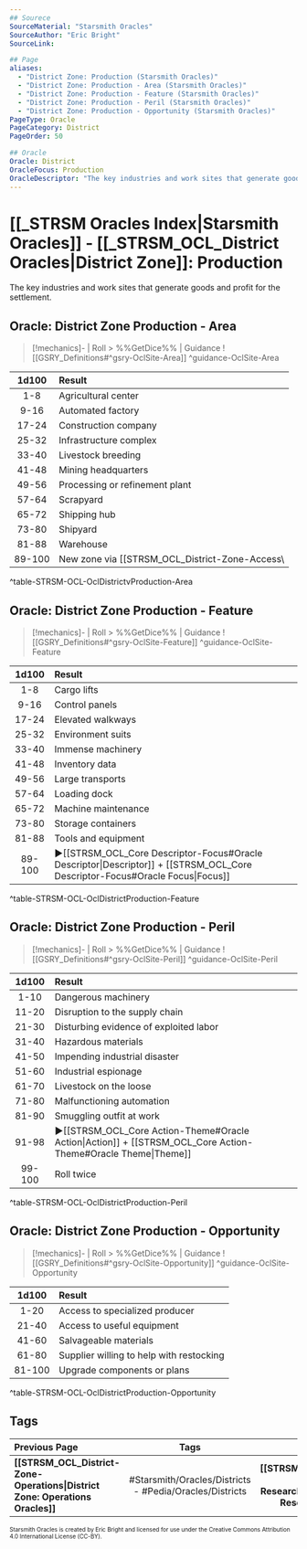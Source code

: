 ```yaml
---
## Sourece
SourceMaterial: "Starsmith Oracles"
SourceAuthor: "Eric Bright"
SourceLink: 

## Page
aliases:
  - "District Zone: Production (Starsmith Oracles)"
  - "District Zone: Production - Area (Starsmith Oracles)"
  - "District Zone: Production - Feature (Starsmith Oracles)"
  - "District Zone: Production - Peril (Starsmith Oracles)"
  - "District Zone: Production - Opportunity (Starsmith Oracles)"
PageType: Oracle
PageCategory: District
PageOrder: 50

## Oracle
Oracle: District
OracleFocus: Production
OracleDescriptor: "The key industries and work sites that generate goods and profit for the settlement."
---
```

# [[_STRSM Oracles Index|Starsmith Oracles]] - [[_STRSM_OCL_District Oracles|District Zone]]: Production
The key industries and work sites that generate goods and profit for the settlement.

## Oracle: District Zone Production - Area
> [!mechanics]- | Roll > %%GetDice%% | Guidance
> ![[GSRY_Definitions#^gsry-OclSite-Area]] ^guidance-OclSite-Area

| 1d100 | Result |
| :---: | :--- |
| 1-8 | Agricultural center |
| 9-16 | Automated factory |
| 17-24 | Construction company |
| 25-32 | Infrastructure complex |
| 33-40 | Livestock breeding |
| 41-48 | Mining headquarters |
| 49-56 | Processing or refinement plant |
| 57-64 | Scrapyard |
| 65-72 | Shipping hub |
| 73-80 | Shipyard |
| 81-88 | Warehouse |
| 89-100 | New zone via [[STRSM_OCL_District-Zone-Access\ | ▶Access]] |
^table-STRSM-OCL-OclDistrictvProduction-Area

## Oracle: District Zone Production - Feature
> [!mechanics]- | Roll > %%GetDice%% | Guidance
> ![[GSRY_Definitions#^gsry-OclSite-Feature]] ^guidance-OclSite-Feature

| 1d100 | Result |
| :---: | :--- |
| 1-8 | Cargo lifts |
| 9-16 | Control panels |
| 17-24 | Elevated walkways |
| 25-32 | Environment suits |
| 33-40 | Immense machinery |
| 41-48 | Inventory data |
| 49-56 | Large transports |
| 57-64 | Loading dock |
| 65-72 | Machine maintenance |
| 73-80 | Storage containers |
| 81-88 | Tools and equipment |
| 89-100 | ▶[[STRSM_OCL_Core Descriptor-Focus#Oracle Descriptor\|Descriptor]] + [[STRSM_OCL_Core Descriptor-Focus#Oracle Focus\|Focus]] |
^table-STRSM-OCL-OclDistrictProduction-Feature

## Oracle: District Zone Production - Peril
> [!mechanics]- | Roll > %%GetDice%% | Guidance
> ![[GSRY_Definitions#^gsry-OclSite-Peril]] ^guidance-OclSite-Peril

| 1d100 | Result |
| :---: | :--- |
| 1-10 | Dangerous machinery |
| 11-20 | Disruption to the supply chain |
| 21-30 | Disturbing evidence of exploited labor |
| 31-40 | Hazardous materials |
| 41-50 | Impending industrial disaster |
| 51-60 | Industrial espionage |
| 61-70 | Livestock on the loose |
| 71-80 | Malfunctioning automation |
| 81-90 | Smuggling outfit at work |
| 91-98 | ▶[[STRSM_OCL_Core Action-Theme#Oracle Action\|Action]] + [[STRSM_OCL_Core Action-Theme#Oracle Theme\|Theme]] |
| 99-100 | Roll twice |
^table-STRSM-OCL-OclDistrictProduction-Peril

## Oracle: District Zone Production - Opportunity
> [!mechanics]- | Roll > %%GetDice%% | Guidance
> ![[GSRY_Definitions#^gsry-OclSite-Opportunity]] ^guidance-OclSite-Opportunity

| 1d100 | Result |
| :---: | :--- |
| 1-20 | Access to specialized producer |
| 21-40 | Access to useful equipment |
| 41-60 | Salvageable materials |
| 61-80 | Supplier willing to help with restocking |
| 81-100 | Upgrade components or plans |
^table-STRSM-OCL-OclDistrictProduction-Opportunity

## Tags
| Previous Page | Tags | Next Page | 
| :--- | :---: | ---: |
| **[[STRSM_OCL_District-Zone-Operations\|District Zone: Operations Oracles]]** | #Starsmith/Oracles/Districts - #Pedia/Oracles/Districts | **[[STRSM_OCL_District-Zone-Research\|District Zone: Research Oracles]]** |

<font size=-2>Starsmith Oracles is created by Eric Bright and licensed for use under the Creative Commons Attribution 4.0 International License (CC-BY).</font>